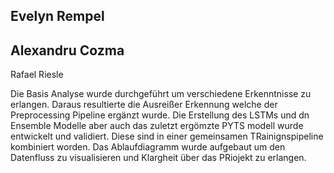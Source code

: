 Evelyn Rempel
- 

Alexandru Cozma
- 

Rafael Riesle

Die Basis Analyse wurde durchgeführt um verschiedene Erkenntnisse zu erlangen. Daraus resultierte die Ausreißer Erkennung welche der Preprocessing Pipeline ergänzt wurde. Die Erstellung des LSTMs und dn Ensemble Modelle aber auch das zuletzt ergömzte PYTS modell wurde entwickelt und validiert. Diese sind in einer gemeinsamen TRainignspipeline kombiniert worden. Das Ablaufdiagramm wurde aufgebaut um den Datenfluss zu visualisieren und Klargheit über das PRiojekt zu erlangen.
